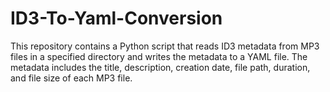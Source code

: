# ID3-To-Yaml-Conversion
This repository contains a Python script that reads ID3 metadata from MP3 files in a specified directory and writes the metadata to a YAML file. The metadata includes the title, description, creation date, file path, duration, and file size of each MP3 file.
